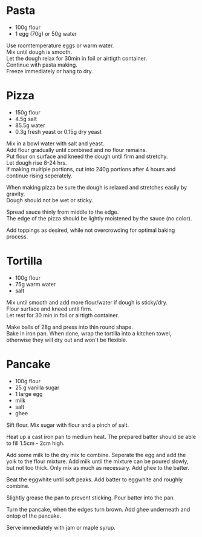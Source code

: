 # Pasta
- 100g flour  
- 1 egg (70g) or 50g water  


Use roomtemperature eggs or warm water.  
Mix until dough is smooth.  
Let the dough relax for 30min in foil or airtigth container.  
Continue with pasta making.  
Freeze immediately or hang to dry.  

# Pizza
- 150g flour
- 4.5g salt
- 85.5g water
- 0.3g fresh yeast or 0.15g dry yeast


Mix in a bowl water with salt and yeast.  
Add flour gradually until combined and no flour remains.  
Put flour on surface and kneed the dough until firm and stretchy.  
Let dough rise 8-24 hrs.  
If making multiple portions, cut into 240g portions after 4 hours and continue
rising seperately.  


When making pizza be sure the dough is relaxed and stretches easily by gravity.  
Dough should not be wet or sticky.  


Spread sauce thinly from middle to the edge.  
The edge of the pizza should be lightly moistened by the sauce (no color).  


Add toppings as desired, while not overcrowding for optimal baking process.  


# Tortilla
- 100g flour
- 75g warm water
- salt


Mix until smooth and add more flour/water if dough is sticky/dry.  
Flour surface and kneed until firm.  
Let rest for 30 min in foil or airtigth container.  


Make balls of 28g and press into thin round shape.  
Bake in iron pan.
When done, wrap the tortilla into a kitchen towel,
otherwise they will dry out and won't be flexible.  

# Pancake
- 100g flour
- 25 g vanilla sugar
- 1 large egg
- milk
- salt
- ghee

Sift flour.
Mix sugar with flour and a pinch of salt.


Heat up a cast iron pan to medium heat.
The prepared batter should be able to fill 1.5cm - 2cm high.


Add some milk to the dry mix to combine.
Seperate the egg and add the yolk to the flour mixture.
Add milk until the mixture can be poured slowly, but not too thick.
Only mix as much as necessary.
Add ghee to the batter.

Beat the eggwhite until soft peaks.
Add batter to eggwhite and roughly combine.

Slightly grease the pan to prevent sticking.
Pour batter into the pan.


Turn the pancake, when the edges turn brown.
Add ghee underneath and ontop of the pancake.


Serve immediately with jam or maple syrup.

